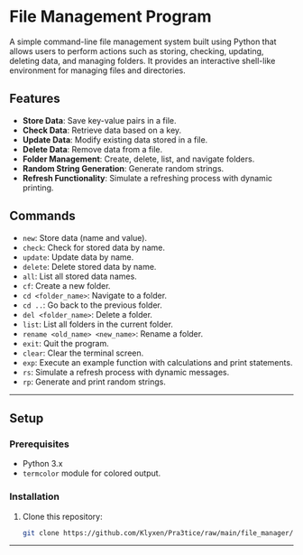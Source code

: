 # File Management Program

A simple command-line file management system built using Python that allows users to perform actions such as storing, checking, updating, deleting data, and managing folders. It provides an interactive shell-like environment for managing files and directories.

## Features

- **Store Data**: Save key-value pairs in a file.
- **Check Data**: Retrieve data based on a key.
- **Update Data**: Modify existing data stored in a file.
- **Delete Data**: Remove data from a file.
- **Folder Management**: Create, delete, list, and navigate folders.
- **Random String Generation**: Generate random strings.
- **Refresh Functionality**: Simulate a refreshing process with dynamic printing.

## Commands

- `new`: Store data (name and value).
- `check`: Check for stored data by name.
- `update`: Update data by name.
- `delete`: Delete stored data by name.
- `all`: List all stored data names.
- `cf`: Create a new folder.
- `cd <folder_name>`: Navigate to a folder.
- `cd ..`: Go back to the previous folder.
- `del <folder_name>`: Delete a folder.
- `list`: List all folders in the current folder.
- `rename <old_name> <new_name>`: Rename a folder.
- `exit`: Quit the program.
- `clear`: Clear the terminal screen.
- `exp`: Execute an example function with calculations and print statements.
- `rs`: Simulate a refresh process with dynamic messages.
- `rp`: Generate and print random strings.
___
## Setup

### Prerequisites

- Python 3.x
- `termcolor` module for colored output.

### Installation

1. Clone this repository:
   ```bash
   git clone https://github.com/Klyxen/Pra3tice/raw/main/file_manager/fm.py
   ```

___